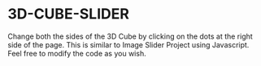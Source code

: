 # 3D-CUBE-SLIDER
Change both the sides of the 3D Cube by clicking on the dots at the right side of the page. This is similar to Image Slider Project using Javascript. Feel free to modify the code as you wish.
